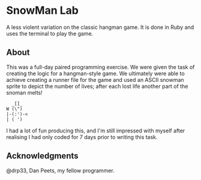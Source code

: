 # SnowMan Lab
A less violent variation on the classic hangman game. It is done in Ruby and uses the terminal to play the game.

## About
This was a full-day paired programming exercise. We were given the task of creating the logic for a hangman-style game.
We ultimately were able to achieve creating a runner file for the game and used an ASCII snowman sprite to depict the number of lives; after each lost life another part of the snoman melts!

```
  _[]_
W (\")
|-(:')-<
| ( ')
```

I had a lot of fun producing this, and I'm still impressed with myself after realising I had only coded for 7 days prior to writing this task.

## Acknowledgments
@drp33, Dan Peets, my fellow programmer.
